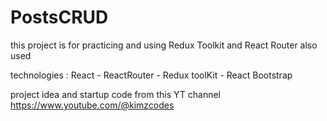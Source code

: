# PostsCRUD   
this project is for practicing and using Redux Toolkit and React Router also used 

technologies : React - ReactRouter - Redux toolKit - React Bootstrap 


project idea and startup code from this YT channel
https://www.youtube.com/@kimzcodes
